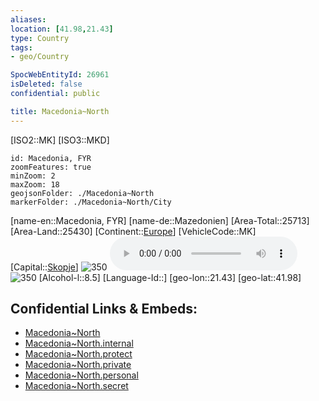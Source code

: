 ```yaml
---
aliases: 
location: [41.98,21.43]
type: Country
tags:
- geo/Country

SpocWebEntityId: 26961
isDeleted: false
confidential: public

title: Macedonia~North
---
```

[ISO2::MK]
[ISO3::MKD]
```leaflet
id: Macedonia, FYR
zoomFeatures: true 
minZoom: 2 
maxZoom: 18
geojsonFolder: ./Macedonia~North
markerFolder: ./Macedonia~North/City
```

[name-en::Macedonia, FYR]
[name-de::Mazedonien]
[Area-Total::25713]
[Area-Land::25430]
[Continent::[Europe](geo/Continent/Europe.md)]
[VehicleCode::MK]
[Capital::[Skopje](geo/Continent/Europe/Macedonia~North/City/Skopje.md)]
![350](Coat_of_arms_of_Macedonia.svg)
![Anthem-Macedonia](xLarge/National-Anthem/Anthem-Macedonia.mp3)
![350](Flag_of_Macedonia.svg)
[Alcohol-l::8.5]
[Language-Id::]
[geo-lon::21.43]
[geo-lat::41.98]



## Confidential Links & Embeds: 
- [Macedonia~North](../../../../_public/geo/Continent/Europe/Macedonia~North.md) 
- [Macedonia~North.internal](../../../../_internal/geo/Continent/Europe/Macedonia~North.internal.md) 
- [Macedonia~North.protect](../../../../_protect/geo/Continent/Europe/Macedonia~North.protect.md) 
- [Macedonia~North.private](../../../../_private/geo/Continent/Europe/Macedonia~North.private.md) 
- [Macedonia~North.personal](../../../../_personal/geo/Continent/Europe/Macedonia~North.personal.md) 
- [Macedonia~North.secret](../../../../_secret/geo/Continent/Europe/Macedonia~North.secret.md) 
